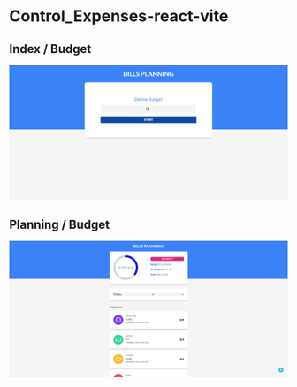 # Control_Expenses-react-vite

## Index / Budget
![alt text](public/Control_Gastos_budget.png)

## Planning / Budget
![alt text](public/Control_Gastos.png)

